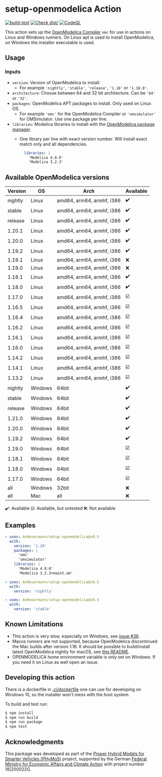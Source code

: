 # setup-openmodelica Action

[![build-test](https://github.com/AnHeuermann/setup-openmodelica/actions/workflows/test.yml/badge.svg)](https://github.com/AnHeuermann/setup-openmodelica/actions/workflows/test.yml)
[![Check dist/](https://github.com/AnHeuermann/setup-openmodelica/actions/workflows/check-dist.yml/badge.svg)](https://github.com/AnHeuermann/setup-openmodelica/actions/workflows/check-dist.yml)
[![CodeQL](https://github.com/AnHeuermann/setup-openmodelica/actions/workflows/codeql-analysis.yml/badge.svg)](https://github.com/AnHeuermann/setup-openmodelica/actions/workflows/codeql-analysis.yml)

This action sets up the [OpenModelica Compiler](https://openmodelica.org/) `omc` for use in
actions on Linux and Windows runners.
On Linux apt is used to install OpenModelica, on Windows the installer executable is used.

## Usage

### Inputs

- `version`: Version of OpenModelica to install.
  - For example
    `'nightly'`, `'stable'`, `'release'`, `'1.18'` or `'1.18.0'`.
- `architecture`: Choose between 64 and 32 bit architecture.
                  Can be `'64'` or `'32'`.
- `packages`: OpenModelica APT packages to install. Only used on Linux OS.
  - For example `'omc'` for the OpenModelica Compiler or `'omsimulator'` for OMSimulator.
    Use one package per line.
- `libraries`: Modelica libraries to install with the [OpenModelica package manager](https://openmodelica.org/doc/OpenModelicaUsersGuide/latest/packagemanager.html).
  - One library per line with exact version number. Will install exact match only and all dependencies.

    ```yml
      libraries: |
        'Modelica 4.0.0'
        'Modelica 3.2.3'
    ```

## Available OpenModelica versions

| Version      | OS      | Arch                      | Available |
|--------------|---------|---------------------------|-----------|
| nightly      | Linux   | amd64, arm64, armhf, i386 | ✔️       |
| stable       | Linux   | amd64, arm64, armhf, i386 | ✔️       |
| release      | Linux   | amd64, arm64, armhf, i386 | ✔️       |
| 1.20.1       | Linux   | amd64, arm64, armhf, i386 | ✔️       |
| 1.20.0       | Linux   | amd64, arm64, armhf, i386 | ✔️       |
| 1.19.2       | Linux   | amd64, arm64, armhf, i386 | ✔️       |
| 1.19.1       | Linux   | amd64, arm64, armhf, i386 | ❌       |
| 1.19.0       | Linux   | amd64, arm64, armhf, i386 | ❌       |
| 1.18.1       | Linux   | amd64, arm64, armhf, i386 | ✔️       |
| 1.18.0       | Linux   | amd64, arm64, armhf, i386 | ✔️       |
| 1.17.0       | Linux   | amd64, arm64, armhf, i386 | ☑️       |
| 1.16.5       | Linux   | amd64, arm64, armhf, i386 | ☑️       |
| 1.16.4       | Linux   | amd64, arm64, armhf, i386 | ☑️       |
| 1.16.2       | Linux   | amd64, arm64, armhf, i386 | ☑️       |
| 1.16.1       | Linux   | amd64, arm64, armhf, i386 | ☑️       |
| 1.16.0       | Linux   | amd64, arm64, armhf, i386 | ☑️       |
| 1.14.2       | Linux   | amd64, arm64, armhf, i386 | ☑️       |
| 1.14.1       | Linux   | amd64, arm64, armhf, i386 | ☑️       |
| 1.13.2       | Linux   | amd64, arm64, armhf, i386 | ☑️       |
| nightly      | Windows | 64bit                     | ✔️       |
| stable       | Windows | 64bit                     | ✔️       |
| release      | Windows | 64bit                     | ✔️       |
| 1.21.0       | Windows | 64bit                     | ✔️       |
| 1.20.0       | Windows | 64bit                     | ✔️       |
| 1.19.2       | Windows | 64bit                     | ✔️       |
| 1.19.0       | Windows | 64bit                     | ☑️       |
| 1.18.1       | Windows | 64bit                     | ☑️       |
| 1.18.0       | Windows | 64bit                     | ☑️       |
| 1.17.0       | Windows | 64bit                     | ☑️       |
| all          | Windows | 32bit                     | ❌       |
| all          | Mac     | all                       | ❌       |

✔️: Available
☑️: Available, but untested
❌: Not available

## Examples

```yaml
- uses: AnHeuermann/setup-openmodelica@v0.5
  with:
    version: '1.20'
    packages: |
      'omc'
      'omsimulator'
    libraries: |
      'Modelica 4.0.0'
      'Modelica 3.2.3+maint.om'
```

```yaml
- uses: AnHeuermann/setup-openmodelica@v0.5
  with:
    version: 'nightly'
```

```yaml
- uses: AnHeuermann/setup-openmodelica@v0.5
  with:
    version: 'stable'
```

## Known Limitations

- This action is very slow, especially on Windows, see [issue #36](https://github.com/AnHeuermann/setup-openmodelica/issues/36).
- Macos runners are not supported, because OpenModelica discontinued the Mac builds after version 1.16.
  It should be possible to build/install latest OpenModelica nightly for macOS,
  see [this README](https://github.com/OpenModelica/OpenModelica/blob/master/README.cmake.md#33-macos).
- OPENMODELICA home environment variable is only set on Windows. If you need it on Linux as well open an issue.

## Developing this action

There is a dockerfile in [.ci/dockerfile](.ci/dockerfile) one can use for developing on Windows 10,
so the installer won't mess with the host system.

To build and test run:

```bash
$ npm install
$ npm run build
$ npm run package
$ npm test
```

## Acknowledgments

This package was developed as part of the [Proper Hybrid Models for Smarter Vehicles (PHyMoS)](https://phymos.de/en/) project,
supported by the German [Federal Ministry for Economic Affairs and Climate Action](https://www.bmwk.de/Navigation/EN/Home/home.html)
with project number 19|200022G.
